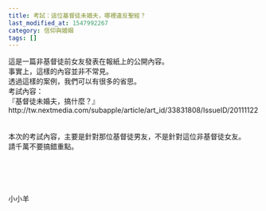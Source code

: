 ```yaml
---
title: 考試：這位基督徒未婚夫，哪裡違反聖經？
last_modified_at: 1547992267
category: 信仰與婚姻
tags: []
---
```


<p>這是一篇非基督徒前女友發表在報紙上的公開內容。<br/>事實上，這樣的內容並非不常見。<br/>透過這樣的案例，我們可以有很多的省思。<br/><!--more-->考試內容：<br/>『基督徒未婚夫，搞什麼？』<br/>http://tw.nextmedia.com/subapple/article/art_id/33831808/IssueID/20111122<br/><br/><br/>本次的考試內容，主要是針對那位基督徒男友，不是針對這位非基督徒女友。<br/>請千萬不要搞錯重點。<br/><br/><br/><br/><br/><br/>小小羊<br/><br/><br/><br/><br/><br/><br/>
</p>